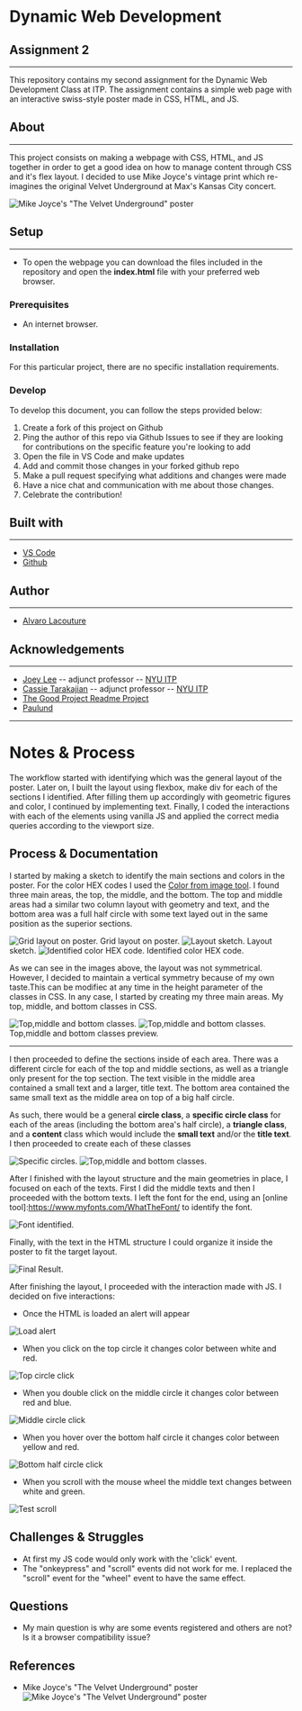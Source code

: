 # Dynamic Web Development 
## Assignment 2
***

This repository contains my second assignment for the Dynamic Web Development Class at ITP. The assignment contains a simple web page with an interactive swiss-style poster made in CSS, HTML, and JS.

## About
***

This project consists on making a webpage with CSS, HTML, and JS together in order to get a good idea on how to manage content through CSS and it's flex layout. I decided to use Mike Joyce's vintage print which re-imagines the original Velvet Underground at Max's Kansas City concert.

![Mike Joyce's "The Velvet Underground" poster](assets/MikeJoyce-velvetUnderground.jpg)

## Setup
***

 - To open the webpage you can download the files included in the repository and open the **index.html** file with your preferred web browser.

### Prerequisites

 -  An internet browser.

### Installation

For this particular project, there are no specific installation requirements.

### Develop

To develop this document, you can follow the steps provided below:
1. Create a fork of this project on Github
2. Ping the author of this repo via Github Issues to see if they are looking for contributions on the specific feature you're looking to add
3. Open the file in VS Code and make updates 
4. Add and commit those changes in your forked github repo
5. Make a pull request specifying what additions and changes were made
6. Have a nice chat and communication with me about those changes. 
7. Celebrate the contribution! 

## Built with
***
* [VS Code](https://code.visualstudio.com/)
* [Github](https://github.com)


## Author
***
* [Alvaro Lacouture](https://alvarolacouture.com) 

## Acknowledgements
***
* [Joey Lee](https://jk-lee.com) -- adjunct professor -- [NYU ITP](https://itp.nyu.edu)
* [Cassie Tarakajian](https://cassietarakajian.com/) -- adjunct professor -- [NYU ITP](https://itp.nyu.edu)
* [The Good Project Readme Project](https://github.com/itp-dwd/2020-spring/blob/master/templates/readme-template.md)
* [Paulund](https://paulund.co.uk/how-to-create-different-shapes-in-css)



***
# Notes & Process

The workflow started with identifying which was the general layout of the poster. Later on, I built the layout using flexbox, make  div for each of the sections I identified. After filling them up accordingly with geometric figures and color, I continued by implementing text. Finally, I coded the interactions with each of the elements using vanilla JS and applied the correct media queries according to the viewport size.

## Process & Documentation


I started by making a sketch to identify the main sections and colors in the poster. For the color HEX codes I used the [Color from image tool](https://html-color-codes.info/colors-from-image). I found three main areas, the top, the middle, and the bottom. The top and middle areas had a similar two column layout with geometry and text, and the bottom area was a full half circle with some text layed out in the same position as the superior sections.

![Grid layout on poster.](assets/layoutAnalysis_1.JPG)
Grid layout on poster.
![Layout sketch.](assets/layoutSketch.jpg)
Layout sketch.
![Identified color HEX code.](assets/process_7.JPG)
Identified color HEX code.


As we can see in the images above, the layout was not symmetrical. However, I decided to maintain a vertical symmetry because of my own taste.This can be modifiec at any time in the height parameter of the classes in CSS. In any case, I started by creating my three main areas. My top, middle, and bottom classes in CSS.

![Top,middle and bottom classes.](assets/process_1.JPG)
![Top,middle and bottom classes.](assets/process_2.JPG)
Top,middle and bottom classes preview.

***

I then proceeded to define the sections inside of each area. There was a different circle for each of the top and middle sections, as well as a triangle only present for the top section. The text visible in the middle area contained a small text and a larger, title text. The bottom area contained the same small text as the middle area on top of a big half circle.

 As such, there would be a general **circle class**, a **specific circle class** for each of the areas (including the bottom area's half circle), a **triangle class**, and a **content** class which would include the **small text** and/or the **title text**. I then proceeded to create each of these classes

![Specific circles.](assets/process_4.JPG)
![Top,middle and bottom classes.](assets/process_9.JPG)

After I finished with the layout structure and the main geometries in place, I focused on each of the texts. First I did the middle texts and then I proceeded with the bottom texts. I left the font for the end, using an [online tool]:https://www.myfonts.com/WhatTheFont/ to identify the font.

![Font identified.](fontAnalysis_1.JPG)

Finally, with the text in the HTML structure I could organize it inside the poster to fit the target layout.

![Final Result.](assets/process_10.JPG)

After finishing the layout, I proceeded with the interaction made with JS. 
I decided on five interactions:
 -   Once the HTML is loaded an alert will appear

![Load alert](assets/posterInteraction1.gif)

 -   When you click on the top circle it changes color between white and red.

![Top circle click](assets/posterInteraction2.gif)

 -   When you double click on the middle circle it changes color between red and blue.

![Middle circle click](assets/posterInteraction3.gif)

 -   When you hover over the bottom half circle it changes color between yellow and red.

![Bottom half circle click](assets/posterInteraction4.gif)

 -   When you scroll with the mouse wheel the middle text changes between white and green.

![Test scroll](assets/posterInteraction5.gif)



## Challenges & Struggles
  
  - At first my JS code would only work with the 'click' event.
  - The "onkeypress" and "scroll" events did not work for me. I replaced the "scroll" event for the "wheel" event to have the same effect.


## Questions

 - My main question is why are some events registered and others are not? Is it a browser compatibility issue?

## References

- Mike Joyce's "The Velvet Underground" poster ![Mike Joyce's "The Velvet Underground" poster](assets/MikeJoyce-velvetUnderground.jpg)
